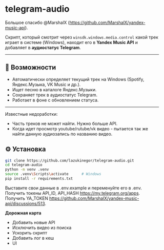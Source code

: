 # telegram-audio
Большое спасибо @MarshalX (https://github.com/MarshalX/yandex-music-api).


Скрипт, который смотрит через `winsdk.windows.media.control` какой трек играет в системе (Windows), находит его в **Yandex Music API** и добавляет в **аудиостатус Telegram**.

---

## 🚀 Возможности
- Автоматически определяет текущий трек на Windows (Spotify, Яндекс.Музыка, VK Music и др.).
- Ищет песню в каталоге Яндекс.Музыки.
- Сохраняет трек в аудиостатус Telegram.
- Работает в фоне с обновлением статуса.

---

Известные недоработки: 
- Часть треков не может найти. Нужно больше API.
- Когда идет просмотр youtube/rutube/vk видео - пытается так же найти данную аудиозапись по названию видео.

## ⚙️ Установка

```bash
git clone https://github.com/lazukinegor/telegram-audio.git
cd telegram-audio
python -m venv .venv
source .venv\Scripts\activate      # Windows
pip install -r requirements.txt

```
Выставите свои данные в .env.example и переменуйте его в .env.
Получить токены API_ID, API_HASH https://my.telegram.org/apps.
Получить YA_TOKEN https://github.com/MarshalX/yandex-music-api/discussions/513.

**Дорожная карта**
- Добавить новые API
- Исключить видео из поиска
- Ускорить скрипт
- Добавить лог в кеш
- UI
